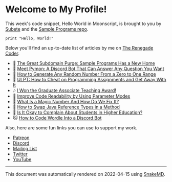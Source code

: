 # Welcome to My Profile!

This week's code snippet, Hello World in Moonscript, is brought to you by [Subete](https://subete.jeremygrifski.com/en/latest/) and the [Sample Programs repo](https://sampleprograms.io/).

```Moonscript
print "Hello, World!"
```

Below you'll find an up-to-date list of articles by me on [The Renegade Coder](https://therenegadecoder.com).

- :tea: [The Great Subdomain Purge: Sample Programs Has a New Home](https://therenegadecoder.com/meta/the-great-subdomain-purge-sample-programs-has-a-new-home/)
- :milky_way: [Meet Pymon: A Discord Bot That Can Answer Any Question You Want](https://therenegadecoder.com/teach/meet-pymon-a-discord-bot-that-can-answer-any-question-you-want/)
- :fu: [How to Generate Any Random Number From a Zero to One Range](https://therenegadecoder.com/code/how-to-generate-any-random-number-from-a-zero-to-one-range/)
- :door: [ULPT: How to Cheat on Programming Assignments and Get Away With It](https://therenegadecoder.com/teach/ulpt-how-to-cheat-on-programming-assignments-and-get-away-with-it/)
- :notes: [I Won the Graduate Associate Teaching Award!](https://therenegadecoder.com/teach/i-won-the-graduate-associate-teaching-award/)
- :door: [Improve Code Readability by Using Parameter Modes](https://therenegadecoder.com/code/improve-code-readability-by-using-parameter-modes/)
- :milky_way: [What Is a Magic Number And How Do We Fix It?](https://therenegadecoder.com/code/what-is-a-magic-number-and-how-do-we-fix-it/)
- :seedling: [How to Swap Java Reference Types in a Method](https://therenegadecoder.com/code/how-to-swap-java-reference-types-in-a-method/)
- :fu: [Is It Okay to Complain About Students in Higher Education?](https://therenegadecoder.com/teach/is-it-okay-to-complain-about-students-in-higher-education/)
- :cat: [How to Code Wordle Into a Discord Bot](https://therenegadecoder.com/code/how-to-code-wordle-into-a-discord-bot/)

Also, here are some fun links you can use to support my work.

- [Patreon](https://www.patreon.com/TheRenegadeCoder)
- [Discord](https://discord.gg/Jhmtj7Z)
- [Mailing List](https://therenegadecoder.com/about/newsletter)
- [Twitter](https://twitter.com/RenegadeCoder94)
- [YouTube](https://www.youtube.com/channel/UCpyoVwOqYRlSAEUPEn7P9hw)

---

This document was automatically rendered on 2022-04-15 using [SnakeMD](https://snakemd.therenegadecoder.com).
